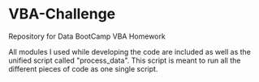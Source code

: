 # VBA-Challenge
Repository for Data BootCamp VBA Homework

All modules I used while developing the code are included as well as the unified script called "process_data". This script is meant to run all the different pieces of code as one single script.
